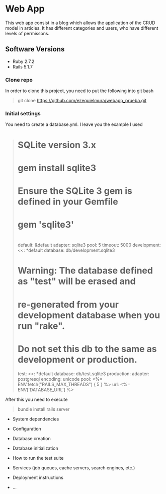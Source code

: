 # Web App

This web app consist in a blog which allows the application of the CRUD model in articles. It has different categories and users, who have different levels of permissons.

## Software Versions
* Ruby 2.7.2
* Rails 5.1.7

### Clone repo

In order to clone this project, you need to put the following into git bash

> git clone https://github.com/ezequielmura/webapp_prueba.git

### Initial settings

You need to create a database.yml. I leave you the example I used
># SQLite version 3.x
>#   gem install sqlite3
>#
>#   Ensure the SQLite 3 gem is defined in your Gemfile
>#   gem 'sqlite3'
>#
>default: &default
>  adapter: sqlite3
>  pool: 5
>  timeout: 5000
>development:
>  <<: *default
>  database: db/development.sqlite3
># Warning: The database defined as "test" will be erased and
># re-generated from your development database when you run "rake".
># Do not set this db to the same as development or production.
>test:
>  <<: *default
>  database: db/test.sqlite3
>production:
>  adapter: postgresql
>  encoding: unicode
>  pool: <%= ENV.fetch("RAILS_MAX_THREADS") { 5 } %>
>  url: <%= ENV['DATABASE_URL'] %>

After this you need to execute
>bundle install
>rails server

* System dependencies

* Configuration

* Database creation

* Database initialization

* How to run the test suite

* Services (job queues, cache servers, search engines, etc.)

* Deployment instructions

* ...
